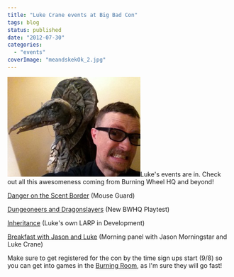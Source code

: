 ```yaml
---
title: "Luke Crane events at Big Bad Con"
tags: blog
status: published
date: "2012-07-30"
categories: 
  - "events"
coverImage: "meandskekOk_2.jpg"
---
```


[![](/images/meandskekOk_2-300x225.jpg "meandskekOk_2")](http://www.bigbadcon.com/wp-content/uploads/2012/07/meandskekOk_2.jpg)Luke's events are in. Check out all this awesomeness coming from Burning Wheel HQ and beyond!

[Danger on the Scent Border](http://www.bigbadcon.com/events/danger-on-the-scent-border/ "Danger on the Scent Border") (Mouse Guard)

[Dungeoneers and Dragonslayers](http://www.bigbadcon.com/events/dungeoneers-dragonslayers-playtest/ "Dungeoneers & Dragonslayers – Playtest") (New BWHQ Playtest)

[Inheritance](http://www.bigbadcon.com/events/inheritance/ "Inheritance") (Luke's own LARP in Development)

[Breakfast with Jason and Luke](http://www.bigbadcon.com/events/breakfast-with-jason-and-luke/ "Breakfast with Jason and Luke") (Morning panel with Jason Morningstar and Luke Crane)

Make sure to get registered for the con by the time sign ups start (9/8) so you can get into games in the [Burning Room](http://www.bigbadcon.com/little-red-is-on-fire/ "Little Red is on Fire!"), as I'm sure they will go fast!

